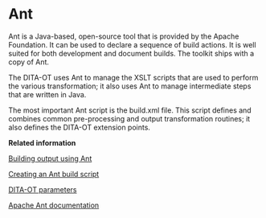 # Ant

Ant is a Java-based, open-source tool that is provided by the Apache Foundation. It can be used to declare a sequence of build actions. It is well suited for both development and document builds. The toolkit ships with a copy of Ant.

The DITA-OT uses Ant to manage the XSLT scripts that are used to perform the various transformation; it also uses Ant to manage intermediate steps that are written in Java.

The most important Ant script is the build.xml file. This script defines and combines common pre-processing and output transformation routines; it also defines the DITA-OT extension points.

**Related information**  


[Building output using Ant](../user-guide/building-with-ant.md)

[Creating an Ant build script](../user-guide/creating-an-ant-build-script.md)

[DITA-OT parameters](../parameters/parameters_intro.md)

[Apache Ant documentation](http://ant.apache.org/manual/index.html)

